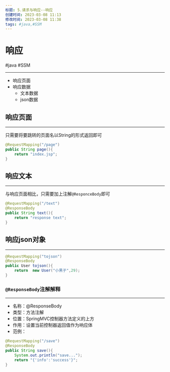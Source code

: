 ```yaml
---
标题: 5.请求与响应--响应
创建时间: 2023-03-08 11:13
修改时间: 2023-03-08 11:38
tags: #java,#SSM
---
```


# 响应
#java #SSM

---
- 响应页面
- 响应数据
	- 文本数据
	- json数据
## 响应页面
---
只需要将要跳转的页面名以String的形式返回即可
```java
@RequestMapping("/page")  
public String page(){  
    return "index.jsp";  
}
```
## 响应文本
---
与响应页面相比，只需要加上注解`@ResponceBody`即可
```java
@RequestMapping("/text")  
@ResponseBody  
public String text(){  
    return "response text";  
}
```
## 响应json对象
---
```java
@RequestMapping("tojson")  
@ResponseBody  
public User tojson(){  
    return  new User("小黑子",29);  
}
```
### `@ResponseBody`注解解释
---
- 名称：@ResponseBody
- 类型：方法注解
- 位置：SpringMVC控制器方法定义的上方
- 作用：设置当前控制器返回值作为响应体
- 范例：
```java
@RequestMapping("/save")  
@ResponseBody  
public String save(){  
    System.out.println("save...");  
    return "{'info':'success'}";  
}
```
